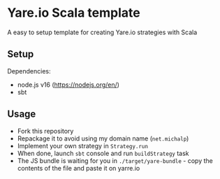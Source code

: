 # Yare.io Scala template

A easy to setup template for creating Yare.io strategies with Scala

## Setup

Dependencies:
 - node.js v16 (https://nodejs.org/en/)
 - sbt

## Usage

 - Fork this repository
 - Repackage it to avoid using my domain name (`net.michalp`)
 - Implement your own strategy in `Strategy.run`
 - When done, launch `sbt` console and run `buildStrategy` task
 - The JS bundle is waiting for you in `./target/yare-bundle` - copy the contents of the file and paste it on yarre.io
 